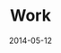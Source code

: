 ---
layout: music 
title: "Work"
series: "The New Man"
date: 2014-05-12 
description: "Kirk talks about the work of following."
audio: "http://www.crossroads.net/players/media/hq/thenewman_03.mp3"
audio-duration: "00:00"
src: "http://www.crossroads.net/players/media/series/TheNewMan_190x110.jpg"
---